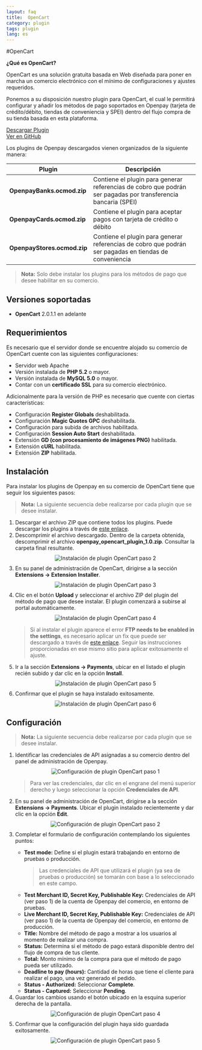 ```yaml
---
layout: faq
title:  OpenCart
category: plugin 
tags: plugin
lang: es
---
```


#OpenCart

**¿Qué es OpenCart?**

OpenCart es una solución gratuita basada en Web diseñada para poner en marcha un comercio electrónico con el mínimo de configuraciones y ajustes requeridos.

Ponemos a su disposición nuestro plugin para OpenCart, el cual le permitirá configurar y añadir los métodos de pago soportados en Openpay (tarjeta de crédito/débito, tiendas de conveniencia y SPEI) dentro del flujo compra de su tienda basada en esta plataforma.

<div class="boton-grp boton-plugin">
<div class="blu-boton"><a href="https://github.com/open-pay/openpay-opencart/archive/master.zip">Descargar Plugin</a></div>
<div class="blu-boton"><a href="https://github.com/open-pay/openpay-opencart">Ver en GitHub</a></div>
</div>

Los plugins de Openpay descargados vienen organizados de la siguiente manera:

|Plugin    |Descripción
|----------|-----------
|**OpenpayBanks.ocmod.zip**  |Contiene el plugin para generar referencias de cobro que podrán ser pagadas por transferencia bancaria (SPEI)
|**OpenpayCards.ocmod.zip**   |Contiene el plugin para aceptar pagos con tarjeta de crédito o débito
|**OpenpayStores.ocmod.zip** |Contiene el plugin para generar referencias de cobro que podrán ser pagadas en tiendas de conveniencia

> **Nota:** Solo debe instalar los plugins para los métodos de pago que desee habilitar en su comercio.

Versiones soportadas
----------

* **OpenCart** 2.0.1.1 en adelante

Requerimientos
----------

Es necesario que el servidor donde se encuentre alojado su comercio de OpenCart cuente con las siguientes configuraciones:

* Servidor web Apache
* Versión instalada de **PHP 5.2** o mayor.
* Versión instalada de **MySQL 5.0** o mayor.
* Contar con un **certificado SSL** para su comercio electrónico.

Adicionalmente para la versión de PHP es necesario que cuente con ciertas características:

* Configuración **Register Globals** deshabilitada.
* Configuración **Magic Quotes GPC** deshabilitada.
* Configuración para subida de archivos habilitada.
* Configuración **Session Auto Start** deshabilitada.
* Extensión **GD (con procesamiento de imágenes PNG)** habilitada.
* Extensión **cURL** habilitada.
* Extensión **ZIP** habilitada.

Instalación
----------

Para instalar los plugins de Openpay en su comercio de OpenCart tiene que seguir los siguientes pasos:

> **Nota:** La siguiente secuencia debe realizarse por cada plugin que se desee instalar.

<ol>
<li>Descargar el archivo ZIP que contiene todos los plugins. Puede descargar los plugins a través de <a href="https://github.com/open-pay/openpay-opencart/archive/master.zip">este enlace</a>.</li>
<li>Descomprimir el archivo descargado. Dentro de la carpeta obtenida, descomprimir el archivo <strong>openpay_opencart_plugin_1.0.zip</strong>. Consultar la carpeta final resultante.</li>
<center style="margin:10px 0;"><img src="/img/plugins/opencart_install_05.png" alt="Instalación de plugin OpenCart paso 2" title="Paso 2"></center>
<li>En su panel de administración de OpenCart, dirigirse a la sección <strong>Extensions -> Extension Installer</strong>.</li>
<center style="margin:10px 0;"><img src="/img/plugins/opencart_install_01.png" alt="Instalación de plugin OpenCart paso 3" title="Paso 3"></center>
<li>Clic en el botón <strong>Upload</strong> y seleccionar el archivo ZIP del plugin del método de pago que desee instalar. El plugin comenzará a subirse al portal automáticamente.</li>
<center style="margin:10px 0;"><img src="/img/plugins/opencart_install_02.png" alt="Instalación de plugin OpenCart paso 4" title="Paso 4"></center>
<blockquote>
<p>Si al instalar el plugin aparece el error <strong>FTP needs to be enabled in the settings</strong>, es necesario aplicar un fix que puede ser descargado a través de <a href="http://www.opencart.com/index.php?route=extension/extension/info&extension_id=18892">este enlace</a>. Seguir las instrucciones proporcionadas en ese mismo sitio para aplicar exitosamente el ajuste.</p>
</blockquote>
<li>Ir a la sección <strong>Extensions -> Payments</strong>, ubicar en el listado el plugin recién subido y dar clic en la opción <strong>Install</strong>.</li>
<center style="margin:10px 0;"><img src="/img/plugins/opencart_install_03.png" alt="Instalación de plugin OpenCart paso 5" title="Paso 5"></center>
<li>Confirmar que el plugin se haya instalado exitosamente.</li>
<center style="margin:10px 0;"><img src="/img/plugins/opencart_install_04.png" alt="Instalación de plugin OpenCart paso 6" title="Paso 6"></center>
</ol>

Configuración
----------

> **Nota:** La siguiente secuencia debe realizarse por cada plugin que se desee instalar.

<ol>
<li>Identificar las credenciales de API asignadas a su comercio dentro del panel de administración de Openpay.</li>
<center style="margin:10px 0;"><img src="/img/plugins/prestashop_config_01.png" alt="Configuración de plugin OpenCart paso 1" title="Paso 1"></center>
<blockquote>
<p>Para ver las credenciales, dar clic en el engrane del menú superior derecho y luego seleccionar la opción <strong>Credenciales de API</strong>.</p>
</blockquote>
<li>En su panel de administración de OpenCart, dirigirse a la sección <strong>Extensions -> Payments</strong>. Ubicar el plugin instalado recientemente y dar clic en la opción <strong>Edit</strong>.</li>
<center style="margin:10px 0;"><img src="/img/plugins/opencart_config_01.png" alt="Configuración de plugin OpenCart paso 2" title="Paso 2"></center>
<li>Completar el formulario de configuración contemplando los siguientes puntos:</li>
<ul>
<li><strong>Test mode:</strong> Define si el plugin estará trabajando en entorno de pruebas o producción.</li>
<blockquote>
<p>Las credenciales de API que utilizará el plugin (ya sea de pruebas o producción) se tomarán con base a lo seleccionado en este campo.</p>
</blockquote>
<li><strong>Test Merchant ID, Secret Key, Publishable Key:</strong> Credenciales de API (ver paso 1) de la cuenta de Openpay del comercio, en entorno de pruebas.</li>
<li><strong>Live Merchant ID, Secret Key, Publishable Key:</strong> Credenciales de API (ver paso 1) de la cuenta de Openpay del comercio, en entorno de producción.</li>
<li><strong>Title:</strong> Nombre del método de pago a mostrar a los usuarios al momento de realizar una compra.</li>
<li><strong>Status:</strong> Determina si el método de pago estará disponible dentro del flujo de compra de tus cliente.</li>
<li><strong>Total:</strong> Monto mínimo de la compra para que el método de pago pueda ser utilizado.</li>
<li><strong>Deadline to pay (hours):</strong> Cantidad de horas que tiene el cliente para realizar el pago, una vez generado el pedido.</li>
<li><strong>Status - Authorized:</strong> Seleccionar <strong>Complete</strong>.</li>
<li><strong>Status - Captured:</strong> Seleccionar <strong>Pending</strong>.</li>
</ul>
<li>Guardar los cambios usando el botón ubicado en la esquina superior derecha de la pantalla.</li>
<center style="margin:10px 0;"><img src="/img/plugins/opencart_config_02.png" alt="Configuración de plugin OpenCart paso 4" title="Paso 4"></center>
<li>Confirmar que la configuración del plugin haya sido guardada exitosamente.</li>
<center style="margin:10px 0;"><img src="/img/plugins/opencart_config_03.png" alt="Configuración de plugin OpenCart paso 5" title="Paso 5"></center>
</ol>